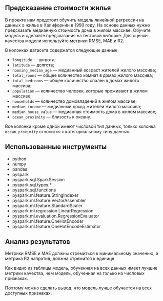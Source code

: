 ## Предсказание стоимости жилья

В проекте нам предстоит обучить модель линейной регрессии на данных о жилье в Калифорнии в 1990 году. На основе данных нужно предсказать медианную стоимость дома в жилом массиве. Обучите модель и сделайте предсказания на тестовой выборке. Для оценки качества модели используйте метрики RMSE, MAE и R2.

В колонках датасета содержатся следующие данные:
* `longitude` — широта;
* `latitude` — долгота;
* `housing_median_age` — медианный возраст жителей жилого массива;
* `total_rooms` — общее количество комнат в домах жилого массива;
* `total_bedrooms` — общее количество спален в домах жилого массива;
* `population` — количество человек, которые проживают в жилом массиве;
* `households` — количество домовладений в жилом массиве;
* `median_income` — медианный доход жителей жилого массива;
* `median_house_value` — медианная стоимость дома в жилом массиве;
* `ocean_proximity` — близость к океану.

Все колонки кроме одной имеют числовой тип данных, только колонка `ocean_proximity` относится к категориальному типу данных.

## Использованные инструменты
- python
- numpy
- pandas
- pyspark
- pyspark.sql.SparkSession
- pyspark.sql.types.*
- pyspark.sql.functions
- pyspark.ml.feature.StringIndexer
- pyspark.ml.feature.VectorAssembler
- pyspark.ml.feature.StandardScaler
- pyspark.ml.regression.LinearRegression
- pyspark.ml.evaluation.RegressionEvaluator
- pyspark.ml.feature.OneHotEncoder
- pyspark.ml.feature.OneHotEncodeEstimator

## Анализ результатов

Метрики RMSE и MAE должны стремиться к минимальному значению, а метрика R2 напротив, должна стремится к единице.

Как видно из таблицы модель, обученная на всех данных имеет лучшие метрики качества, чем модель, обученная на только на числовых признаках.

Поэтому можно сделать вывод, что модель лучше обучается на всех доступных признаках.
